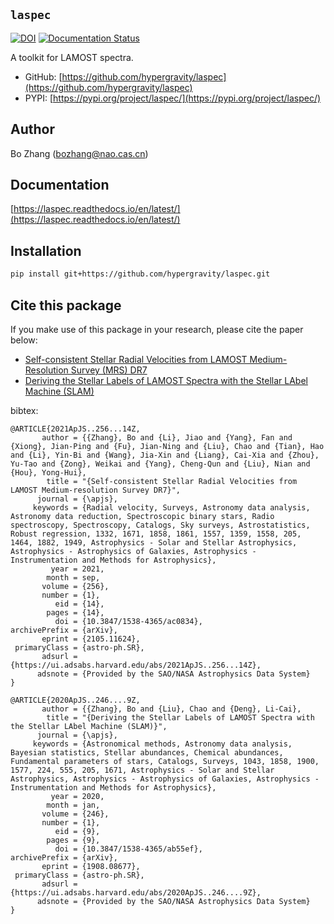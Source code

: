 ## `laspec`
[![DOI](https://zenodo.org/badge/DOI/10.5281/zenodo.4381155.svg)](https://doi.org/10.5281/zenodo.4381155)
[![Documentation Status](https://readthedocs.org/projects/laspec/badge/?version=latest)](https://laspec.readthedocs.io/en/latest/?badge=latest)

A toolkit for LAMOST spectra.
- GitHub: [https://github.com/hypergravity/laspec](https://github.com/hypergravity/laspec)
- PYPI: [https://pypi.org/project/laspec/](https://pypi.org/project/laspec/)

## Author
Bo Zhang ([bozhang@nao.cas.cn](mailto:bozhang@nao.cas.cn))

## Documentation

[https://laspec.readthedocs.io/en/latest/](https://laspec.readthedocs.io/en/latest/)

## Installation

```bash
pip install git+https://github.com/hypergravity/laspec.git
```

## Cite this package
If you make use of this package in your research, please cite the paper below:
- [Self-consistent Stellar Radial Velocities from LAMOST Medium-Resolution Survey (MRS) DR7](https://ui.adsabs.harvard.edu/abs/2021ApJS..256...14Z/abstract)
- [Deriving the Stellar Labels of LAMOST Spectra with the Stellar LAbel Machine (SLAM)](https://ui.adsabs.harvard.edu/abs/2020ApJS..246....9Z/abstract)

bibtex:
```
@ARTICLE{2021ApJS..256...14Z,
       author = {{Zhang}, Bo and {Li}, Jiao and {Yang}, Fan and {Xiong}, Jian-Ping and {Fu}, Jian-Ning and {Liu}, Chao and {Tian}, Hao and {Li}, Yin-Bi and {Wang}, Jia-Xin and {Liang}, Cai-Xia and {Zhou}, Yu-Tao and {Zong}, Weikai and {Yang}, Cheng-Qun and {Liu}, Nian and {Hou}, Yong-Hui},
        title = "{Self-consistent Stellar Radial Velocities from LAMOST Medium-resolution Survey DR7}",
      journal = {\apjs},
     keywords = {Radial velocity, Surveys, Astronomy data analysis, Astronomy data reduction, Spectroscopic binary stars, Radio spectroscopy, Spectroscopy, Catalogs, Sky surveys, Astrostatistics, Robust regression, 1332, 1671, 1858, 1861, 1557, 1359, 1558, 205, 1464, 1882, 1949, Astrophysics - Solar and Stellar Astrophysics, Astrophysics - Astrophysics of Galaxies, Astrophysics - Instrumentation and Methods for Astrophysics},
         year = 2021,
        month = sep,
       volume = {256},
       number = {1},
          eid = {14},
        pages = {14},
          doi = {10.3847/1538-4365/ac0834},
archivePrefix = {arXiv},
       eprint = {2105.11624},
 primaryClass = {astro-ph.SR},
       adsurl = {https://ui.adsabs.harvard.edu/abs/2021ApJS..256...14Z},
      adsnote = {Provided by the SAO/NASA Astrophysics Data System}
}

@ARTICLE{2020ApJS..246....9Z,
       author = {{Zhang}, Bo and {Liu}, Chao and {Deng}, Li-Cai},
        title = "{Deriving the Stellar Labels of LAMOST Spectra with the Stellar LAbel Machine (SLAM)}",
      journal = {\apjs},
     keywords = {Astronomical methods, Astronomy data analysis, Bayesian statistics, Stellar abundances, Chemical abundances, Fundamental parameters of stars, Catalogs, Surveys, 1043, 1858, 1900, 1577, 224, 555, 205, 1671, Astrophysics - Solar and Stellar Astrophysics, Astrophysics - Astrophysics of Galaxies, Astrophysics - Instrumentation and Methods for Astrophysics},
         year = 2020,
        month = jan,
       volume = {246},
       number = {1},
          eid = {9},
        pages = {9},
          doi = {10.3847/1538-4365/ab55ef},
archivePrefix = {arXiv},
       eprint = {1908.08677},
 primaryClass = {astro-ph.SR},
       adsurl = {https://ui.adsabs.harvard.edu/abs/2020ApJS..246....9Z},
      adsnote = {Provided by the SAO/NASA Astrophysics Data System}
}
```